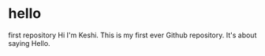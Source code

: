 # hello
first repository
Hi I'm Keshi. This is my first ever Github repository.
It's about saying Hello.
